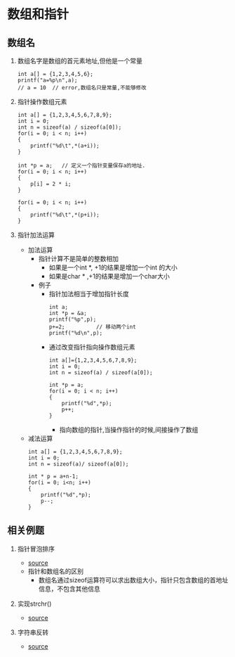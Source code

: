 # 数组和指针
## 数组名
1. 数组名字是数组的首元素地址,但他是一个常量
    ```
    int a[] = {1,2,3,4,5,6};
    printf("a=%p\n",a);
    // a = 10  // error,数组名只是常量,不能够修改
    ```

2. 指针操作数组元素
    ```
    int a[] = {1,2,3,4,5,6,7,8,9};
    int i = 0;
    int n = sizeof(a) / sizeof(a[0]);
    for(i = 0; i < n; i++)
    {
        printf("%d\t",*(a+i));
    }

    int *p = a;   // 定义一个指针变量保存a的地址.
    for(i = 0; i < n; i++)
    {
        p[i] = 2 * i;
    }

    for(i = 0; i < n; i++)
    {
        printf("%d\t",*(p+i));
    }
    ```

3. 指针加法运算
    * 加法运算
        * 指针计算不是简单的整数相加
            * 如果是一个int *, +1的结果是增加一个int 的大小
            * 如果是char * ,+1的结果是增加一个char大小
        * 例子
            * 指针加法相当于增加指针长度
                ```
                int a;
                int *p = &a;
                printf("%p",p);
                p+=2;          // 移动两个int
                printf("%d\n",p);
                ```
            * 通过改变指针指向操作数组元素
                ```
                int a[]={1,2,3,4,5,6,7,8,9};
                int i = 0;
                int n = sizeof(a) / sizeof(a[0]);

                int *p = a;
                for(i = 0; i < n; i++)
                {
                    printf("%d",*p);
                    p++;
                }
                ```
                * 指向数组的指针,当操作指针的时候,间接操作了数组
    * 减法运算
        ```
        int a[] = {1,2,3,4,5,6,7,8,9};
        int i = 0;
        int n = sizeof(a)/ sizeof(a[0]);

        int * p = a+n-1;
        for(i = 0; i<n; i++)
        {
            printf("%d",*p);
            p--;
        }
        ```
## 相关例题
1. 指针冒泡排序
    * [source](file/01_指针冒泡排序.c)
    * 指针和数组名的区别
        * 数组名通过sizeof运算符可以求出数组大小，指针只包含数组的首地址信息，不包含其他信息

2. 实现strchr()
    * [source](file/02_实现strchr.c)

3. 字符串反转
    * [source](file/03_字符串反转.c)